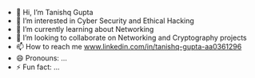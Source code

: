 - 👋 Hi, I’m Tanishq Gupta
- 👀 I’m interested in Cyber Security and Ethical Hacking
- 🌱 I’m currently learning about Networking
- 💞️ I’m looking to collaborate on Networking and Cryptography projects
- 📫 How to reach me www.linkedin.com/in/tanishq-gupta-aa0361296
- 😄 Pronouns: ...
- ⚡ Fun fact: ...

<!---
tanishqgupta7/tanishqgupta7 is a ✨ special ✨ repository because its `README.md` (this file) appears on your GitHub profile.
You can click the Preview link to take a look at your changes.
--->
